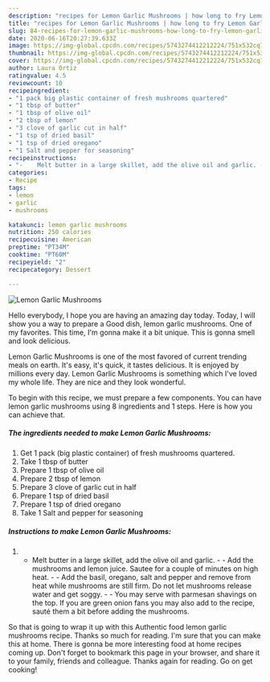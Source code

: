 ```yaml
---
description: "recipes for Lemon Garlic Mushrooms | how long to fry Lemon Garlic Mushrooms"
title: "recipes for Lemon Garlic Mushrooms | how long to fry Lemon Garlic Mushrooms"
slug: 84-recipes-for-lemon-garlic-mushrooms-how-long-to-fry-lemon-garlic-mushrooms
date: 2020-06-16T20:27:39.633Z
image: https://img-global.cpcdn.com/recipes/5743274412212224/751x532cq70/lemon-garlic-mushrooms-recipe-main-photo.jpg
thumbnail: https://img-global.cpcdn.com/recipes/5743274412212224/751x532cq70/lemon-garlic-mushrooms-recipe-main-photo.jpg
cover: https://img-global.cpcdn.com/recipes/5743274412212224/751x532cq70/lemon-garlic-mushrooms-recipe-main-photo.jpg
author: Laura Ortiz
ratingvalue: 4.5
reviewcount: 10
recipeingredient:
- "1 pack big plastic container of fresh mushrooms quartered"
- "1 tbsp of butter"
- "1 tbsp of olive oil"
- "2 tbsp of lemon"
- "3 clove of garlic cut in half"
- "1 tsp of dried basil"
- "1 tsp of dried oregano"
- "1 Salt and pepper for seasoning"
recipeinstructions:
- "-	Melt butter in a large skillet, add the olive oil and garlic. -	Add the mushrooms and lemon juice. Sautee for a couple of minutes on high heat. -	Add the basil, oregano, salt and pepper and remove from heat while mushrooms are still firm. Do not let mushrooms release water and get soggy.   -	You may serve with parmesan shavings on the top. If you are green onion fans you may also add to the recipe, sauté them a bit before adding the mushrooms."
categories:
- Recipe
tags:
- lemon
- garlic
- mushrooms

katakunci: lemon garlic mushrooms 
nutrition: 250 calories
recipecuisine: American
preptime: "PT34M"
cooktime: "PT60M"
recipeyield: "2"
recipecategory: Dessert

---
```



![Lemon Garlic Mushrooms](https://img-global.cpcdn.com/recipes/5743274412212224/751x532cq70/lemon-garlic-mushrooms-recipe-main-photo.jpg)

Hello everybody, I hope you are having an amazing day today. Today, I will show you a way to prepare a Good dish, lemon garlic mushrooms. One of my favorites. This time, I'm gonna make it a bit unique. This is gonna smell and look delicious.



Lemon Garlic Mushrooms is one of the most favored of current trending meals on earth. It's easy, it's quick, it tastes delicious. It is enjoyed by millions every day. Lemon Garlic Mushrooms is something which I've loved my whole life. They are nice and they look wonderful.


To begin with this recipe, we must prepare a few components. You can have lemon garlic mushrooms using 8 ingredients and 1 steps. Here is how you can achieve that.

<!--inarticleads1-->

##### The ingredients needed to make Lemon Garlic Mushrooms:

1. Get 1 pack (big plastic container) of fresh mushrooms quartered.
1. Take 1 tbsp of butter
1. Prepare 1 tbsp of olive oil
1. Prepare 2 tbsp of lemon
1. Prepare 3 clove of garlic cut in half
1. Prepare 1 tsp of dried basil
1. Prepare 1 tsp of dried oregano
1. Take 1 Salt and pepper for seasoning




<!--inarticleads2-->

##### Instructions to make Lemon Garlic Mushrooms:

1. -	Melt butter in a large skillet, add the olive oil and garlic. - -	Add the mushrooms and lemon juice. Sautee for a couple of minutes on high heat. - -	Add the basil, oregano, salt and pepper and remove from heat while mushrooms are still firm. Do not let mushrooms release water and get soggy.   - -	You may serve with parmesan shavings on the top. If you are green onion fans you may also add to the recipe, sauté them a bit before adding the mushrooms.




So that is going to wrap it up with this Authentic food lemon garlic mushrooms recipe. Thanks so much for reading. I'm sure that you can make this at home. There is gonna be more interesting food at home recipes coming up. Don't forget to bookmark this page in your browser, and share it to your family, friends and colleague. Thanks again for reading. Go on get cooking!
